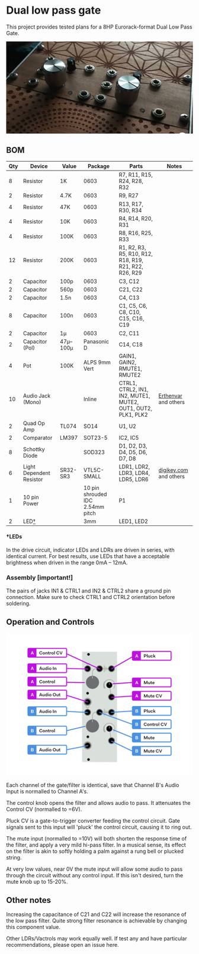 # Dual low pass gate

This project provides tested plans for a 8HP Eurorack-format Dual Low Pass Gate.

![Assembled module](/media/glamour.jpg)

## BOM

| Qty | Device | Value | Package | Parts | Notes |
| --- | ------ | ----- | ------- | ----- | ----- |
| 8 | Resistor | 1K | 0603 | R7, R11, R15, R24, R28, R32 | |
| 2 | Resistor | 4.7K | 0603 | R9, R27 | |
| 4 | Resistor | 47K | 0603 | R13, R17, R30, R34 | |
| 4 | Resistor | 10K | 0603 | R4, R14, R20, R31 | |
| 4 | Resistor | 100K | 0603 | R8, R16, R25, R33 | |
| 12 | Resistor | 200K | 0603 | R1, R2, R3, R5, R10, R12, R18, R19, R21, R22, R26, R29 | |
| 2 | Capacitor | 100p | 0603 | C3, C12 | |
| 2 | Capacitor | 560p | 0603 | C21, C22 | |
| 2 | Capacitor | 1.5n | 0603 | C4, C13 | |
| 8 | Capacitor | 100n | 0603 | C1, C5, C6, C8, C10, C15, C16, C19 | |
| 2 | Capacitor | 1µ | 0603 | C2, C11 | |
| 2 | Capacitor (Pol) | 47µ–100µ | Panasonic D | C14, C18 | |
| 4 | Pot | 100K | ALPS 9mm Vert | GAIN1, GAIN2, RMUTE1, RMUTE2 | |
| 10 | Audio Jack (Mono) |  | Inline | CTRL1, CTRL2, IN1, IN2, MUTE1, MUTE2, OUT1, OUT2, PLK1, PLK2 | [Erthenvar](https://erthenvar.myshopify.com/collections/accessories/products/3-5mm-inline-jacks) and others |
| 2 | Quad Op Amp | TL074 | SO14 | U1, U2 |  |
| 2 | Comparator | LM397 | SOT23-5 | IC2, IC5 |  |
| 8 | Schottky Diode |  | SOD323 | D1, D2, D3, D4, D5, D6, D7, D8 |  |
| 6 | Light Dependent Resistor | SR32-SR3 | VTL5C-SMALL | LDR1, LDR2, LDR3, LDR4, LDR5, LDR6 | [digikey.com](https://www.digikey.com/product-detail/en/advanced-photonix/NSL-32SR3/NSL-32SR3-ND/5039793) and others |
| 1 | 10 pin Power |  | 10 pin shrouded IDC 2.54mm pitch | P1 |  |
| 2 | LED[†](#leds) |  | 3mm | LED1, LED2 |  |

#### †LEDs
In the drive circuit, indicator LEDs and LDRs are driven in series, with identical current. For best results, use LEDs that have a acceptable brightness when driven in the range 0mA – 12mA.

### Assembly [important!]

The pairs of jacks IN1 & CTRL1 and IN2 & CTRL2 share a ground pin connection. Make sure to check CTRL1 and CTRL2 orientation before soldering.


## Operation and Controls

![Panel with labels](/media/lpg-panel.png)

Each channel of the gate/filter is identical, save that Channel B's Audio Input is normalled to Channel A's.

 The control knob opens the filter and allows audio to pass. It attenuates the Control CV (normalled to =6V).

Pluck CV is a gate-to-trigger converter feeding the control circuit. Gate signals sent to this input will 'pluck' the control circuit, causing it to ring out.

 The mute input (normalled to =10V) will both shorten the response time of the filter, and apply a very mild hi-pass filter. In a musical sense, its effect on the filter is akin to softly holding a palm against a rung bell or plucked string.

 At very low values, near 0V the mute input will allow some audio to pass through the circuit without any control input. If this isn't desired, turn the mute knob up to 15-20%.


## Other notes

Increasing the capacitance of C21 and C22 will increase the resonance of the low pass filter. Quite strong filter resonance is achievable by changing this component value.

Other LDRs/Vactrols may work equally well. If test any and have particular recommendations, please open an issue here.
